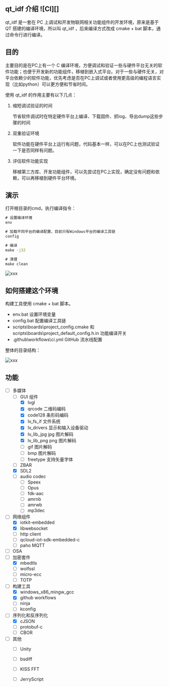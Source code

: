 ## qt_idf 介绍 ![CI][]

qt_idf 是一套在 PC 上调试和开发物联网相关功能组件的开发环境，原来是基于 QT 搭建的编译环境，所以叫 qt_idf ，后来编译方式改成 cmake + bat 脚本，通过命令行进行编译。

## 目的

主要目的是在PC上有一个 C 编译环境，方便调试和验证一些与硬件平台无关的软件功能；也便于开发新的功能组件，移植到嵌入式平台。对于一些与硬件无关，对平台依赖少的软件功能，优先考虑是否在PC上调试或者使用更高级的编程语言实现（比如python）可以更方便和节省时间。

使用 qt_idf 的作用主要有以下几点：

1. 缩短调试验证的时间

   节省软件调试时在特定硬件平台上编译、下载固件、抓log、导出dump这些步骤的时间

2. 双重验证环境

   软件功能在硬件平台上运行有问题，代码基本一样，可以在PC上也测试验证一下是否同样有问题。

3. 评估软件功能实现

   移植第三方库、开发功能组件，可以先尝试在PC上实现，确定没有问题和依赖，可以再移植到硬件平台环境。

   

## 演示



打开根目录的cmd，执行编译指令：

```bat
# 设置编译环境
env

# 加载不同平台的编译配置，目前只有Windows平台的编译工具链
config

# 编译
make -j32

# 清理
make clean
```



![xxx](https://raw.githubusercontent.com/hacperme/picx_hosting/master/20210507/xxx.1hxtou77tv1c.gif)



## 如何搭建这个环境

构建工具使用 cmake + bat 脚本。

- env.bat 设置环境变量
- config.bat 配置编译工具链
- scripts\boards\project_config.cmake 和 scripts\boards\project_default_config.h.in 功能编译开关
- .github\workflows\ci.yml GitHub 流水线配置

整体的目录结构：

![xxx](https://cdn.jsdelivr.net/gh/hacperme/picx_hosting@master/20210507/xxx.1kkn8n4kjvuo.png)

## 功能

- [ ] 多媒体
  - [ ] GUI 组件
    - [x] lvgl
    - [x] qrcode 二维码编码
    - [x] code128 条形码编码
    - [x] lv_fs_if 文件系统
    - [x] lv_drivers 显示和输入设备驱动
    - [x] lv_lib_jpg jpg 图片解码
    - [x] lv_lib_png png 图片解码
    - [ ] gif 图片解码
    - [ ] bmp 图片解码
    - [ ] freetype 支持矢量字体
  - [ ] ZBAR
  - [x] SDL2 
  - [ ] audio codec
    - [ ] Speex 
    - [ ] Opus
    - [ ] fdk-aac
    - [ ] amrnb
    - [ ] amrwb
    - [ ] mp3dec
- [ ] 网络组件
  - [x] iotkit-embedded
  - [x] libwebsocket
  - [ ] http client
  - [ ] qcloud-iot-sdk-embedded-c
  - [ ] paho MQTT
- [ ] OSA 
- [ ] 加密套件
  - [x] mbedtls
  - [ ] wolfssl
  - [ ] micro-ecc
  - [ ] TOTP
- [ ] 构建工具
  - [x] windows_x86_mingw_gcc
  - [x] github workflows
  - [ ] ninja
  - [ ] kconfig
- [ ] 序列化和反序列化
  - [x] cJSON
  - [ ] protobuf-c
  - [ ] CBOR
- [ ] 其他
  - [ ] Unity
  - [ ] bsdiff
  - [ ] KISS FFT
  - [ ] JerryScript


